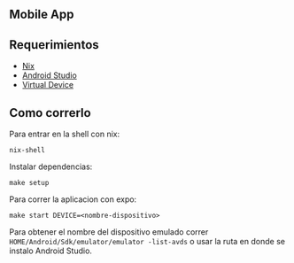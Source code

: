 ## Mobile App

## Requerimientos
- [Nix](https://nix.dev/tutorials/install-nix)
- [Android Studio](https://developer.android.com/studio)
- [Virtual Device](https://docs.expo.dev/workflow/android-studio-emulator/#step-2-set-up-a-virtual-device)

## Como correrlo

Para entrar en la shell con nix:
```
nix-shell
```

Instalar dependencias:
```
make setup
```

Para correr la aplicacion con expo:
```
make start DEVICE=<nombre-dispositivo>
```

Para obtener el nombre del dispositivo emulado correr `HOME/Android/Sdk/emulator/emulator -list-avds` o usar la ruta en donde se instalo Android Studio.
